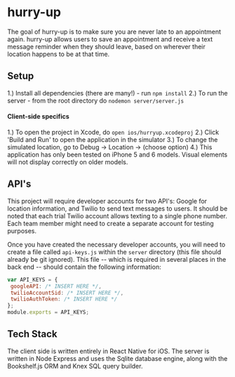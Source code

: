 # hurry-up

The goal of hurry-up is to make sure you are never late to an appointment again. hurry-up allows users to save an appointment and receive a text message reminder when they should leave, based on wherever their location happens to be at that time.

## Setup

1.) Install all dependencies (there are many!) - run `npm install`
2.) To run the server - from the root directory do `nodemon server/server.js`

#### Client-side specifics
1.) To open the project in Xcode, do `open ios/hurryup.xcodeproj`
2.) Click 'Build and Run' to open the application in the simulator
3.) To change the simulated location, go to Debug -> Location -> (choose option)
4.) This application has only been tested on iPhone 5 and 6 models. Visual elements will not display correctly on older models.

## API's

This project will require developer accounts for two API's: Google for location information, and Twilio to send text messages to users. It should be noted that each trial Twilio account allows texting to a single phone number. Each team member might need to create a separate account for testing purposes.

Once you have created the necessary developer accounts, you will need to create a file called `api-keys.js` within the `server` directory (this file should already be git ignored). This file -- which is required in several places in the back end -- should contain the following information:

```javascript
var API_KEYS = {
 googleAPI: /* INSERT HERE */,
 twilioAccountSid: /* INSERT HERE */,
 twilioAuthToken: /* INSERT HERE */
};
module.exports = API_KEYS;
```

## Tech Stack

The client side is written entirely in React Native for iOS. The server is written in Node Express and uses the Sqlite database engine, along with the Bookshelf.js ORM and Knex SQL query builder. 
